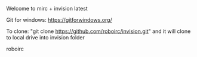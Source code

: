 Welcome to mirc + invision latest

Git for windows: https://gitforwindows.org/

To clone: 
"git clone https://github.com/roboirc/invision.git" and it will clone to local drive into invision folder

roboirc
